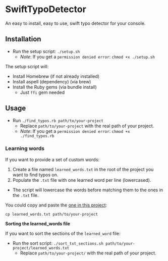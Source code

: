 # SwiftTypoDetector

An easy to install, easy to use, swift typo detector for your console.

## Installation

* Run the setup script: `./setup.sh`
  * _Note_: If you get a `permission denied error`: `chmod +x ./setup.sh`

The setup script will:
* Install Homebrew (if not already installed)
* Install aspell (dependency) (via brew)
* Install the Ruby gems (via bundle install)
  * Just `ffi` gem needed

## Usage

* Run `./find_typos.rb path/to/your-project`
  * Replace `path/to/your-project` with the real path of your project.
  * _Note_: If you get a `permission denied error`: `chmod +x ./find_typos.rb`

### Learning words

If you want to provide a set of custom words:

1. Create a file named `learned_words.txt` in the root of the project you want to find typos on.
2. Populate the `.txt` file with one learned word per line (lowercased).
  * The script will lowercase the words before matching them to the ones in the `.txt` file.

You could copy and paste the [one in this project](./learned_words.txt):

`cp learned_words.txt path/to/your-project`

**Sorting the learned_words file**

If you want to sort the sections of the `learned_word` file:

* Run the sort script: `./sort_txt_sections.sh path/to/your-project/learned_words.txt`
  * Replace `path/to/your-project/` with the real path of your project.
